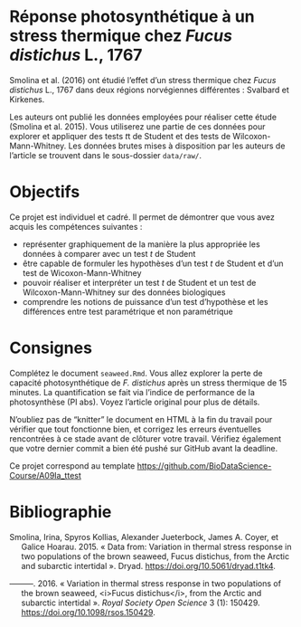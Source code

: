 Réponse photosynthétique à un stress thermique chez *Fucus distichus*
L., 1767
================

<!-- DO NOT EDIT README.md -->

Smolina et al. (2016) ont étudié l’effet d’un stress thermique chez
*Fucus distichus* L., 1767 dans deux régions norvégiennes différentes :
Svalbard et Kirkenes.

Les auteurs ont publié les données employées pour réaliser cette étude
(Smolina et al. 2015). Vous utiliserez une partie de ces données pour
explorer et appliquer des tests *t*t de Student et des tests de
Wilcoxon-Mann-Whitney. Les données brutes mises à disposition par les
auteurs de l’article se trouvent dans le sous-dossier `data/raw/`.

# Objectifs

Ce projet est individuel et cadré. Il permet de démontrer que vous avez
acquis les compétences suivantes :

- représenter graphiquement de la manière la plus appropriée les données
  à comparer avec un test *t* de Student
- être capable de formuler les hypothèses d’un test *t* de Student et
  d’un test de Wicoxon-Mann-Whitney
- pouvoir réaliser et interpréter un test *t* de Student et un test de
  Wilcoxon-Mann-Whitney sur des données biologiques
- comprendre les notions de puissance d’un test d’hypothèse et les
  différences entre test paramétrique et non paramétrique

# Consignes

Complétez le document `seaweed.Rmd`. Vous allez explorer la perte de
capacité photosynthétique de *F. distichus* après un stress thermique de
15 minutes. La quantification se fait via l’indice de performance de la
photosynthèse (PI abs). Voyez l’article original pour plus de détails.

N’oubliez pas de “knitter” le document en HTML à la fin du travail pour
vérifier que tout fonctionne bien, et corrigez les erreurs éventuelles
rencontrées à ce stade avant de clôturer votre travail. Vérifiez
également que votre dernier commit a bien été pushé sur GitHub avant la
deadline.

Ce projet correspond au template
<https://github.com/BioDataScience-Course/A09Ia_ttest>

# Bibliographie

<div id="refs" class="references csl-bib-body hanging-indent">

<div id="ref-2015_SMOLINA_data" class="csl-entry">

Smolina, Irina, Spyros Kollias, Alexander Jueterbock, James A. Coyer, et
Galice Hoarau. 2015. « Data from: Variation in thermal stress response
in two populations of the brown seaweed, Fucus distichus, from the
Arctic and subarctic intertidal ». Dryad.
<https://doi.org/10.5061/dryad.t1tk4>.

</div>

<div id="ref-2015_SMOLINA" class="csl-entry">

———. 2016. « Variation in thermal stress response in two populations of
the brown seaweed, \<i\>Fucus distichus\</i\>, from the Arctic and
subarctic intertidal ». *Royal Society Open Science* 3 (1): 150429.
<https://doi.org/10.1098/rsos.150429>.

</div>

</div>
